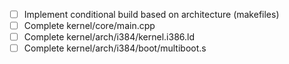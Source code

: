 - [ ] Implement conditional build based on architecture (makefiles)
- [ ] Complete kernel/core/main.cpp
- [ ] Complete kernel/arch/i384/kernel.i386.ld
- [ ] Complete kernel/arch/i384/boot/multiboot.s